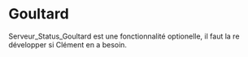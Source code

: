 # Goultard

Serveur_Status_Goultard est une fonctionnalité optionelle, il faut la re développer si Clément en a besoin.
